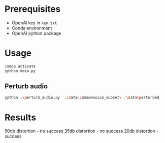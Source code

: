 # Prerequisites

- OpenAI key in `key.txt`
- Conda environment
- OpenAI python package

# Usage

```bash
conda activate
python main.py
```

## Perturb audio

```bash
python .\perturb_audio.py  .\data\commonvoice_subset\ .\data\perturbed_1_255\ --epsilon 1/255
```

# Results

50db distortion - no success
35db distortion - no success
20db distortion - success